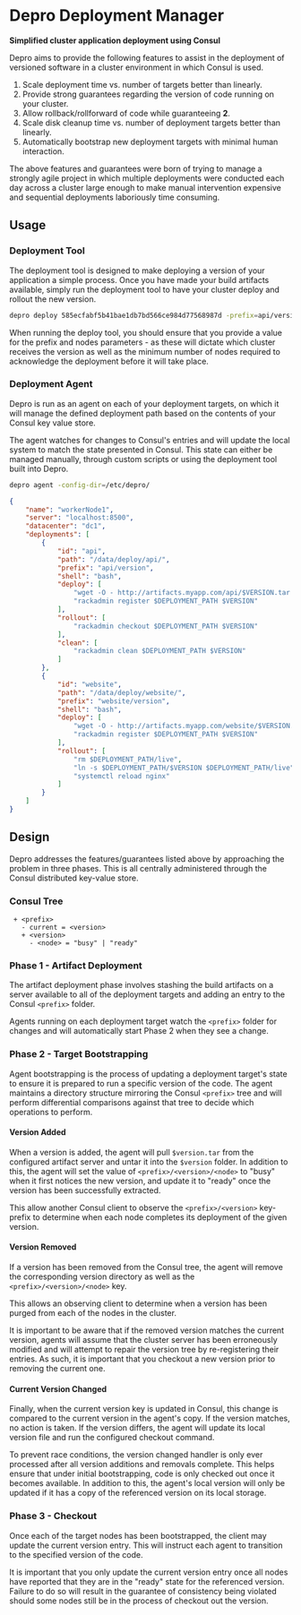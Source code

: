 # Depro Deployment Manager
**Simplified cluster application deployment using Consul**

Depro aims to provide the following features to assist in the deployment of versioned
software in a cluster environment in which Consul is used.

1. Scale deployment time vs. number of targets better than linearly.
2. Provide strong guarantees regarding the version of code running on your cluster.
3. Allow rollback/rollforward of code while guaranteeing **2**.
4. Scale disk cleanup time vs. number of deployment targets better than linearly.
5. Automatically bootstrap new deployment targets with minimal human interaction.

The above features and guarantees were born of trying to manage a strongly agile
project in which multiple deployments were conducted each day across a cluster
large enough to make manual intervention expensive and sequential deployments
laboriously time consuming.

## Usage

### Deployment Tool
The deployment tool is designed to make deploying a version of your application
a simple process. Once you have made your build artifacts available, simply run
the deployment tool to have your cluster deploy and rollout the new version.

```sh
depro deploy 585ecfabf5b41bae1db7bd566ce984d77568987d -prefix=api/version -nodes=3
```

When running the deploy tool, you should ensure that you provide a value for the
prefix and nodes parameters - as these will dictate which cluster receives the
version as well as the minimum number of nodes required to acknowledge the deployment
before it will take place.

### Deployment Agent
Depro is run as an agent on each of your deployment targets, on which it will
manage the defined deployment path based on the contents of your Consul
key value store.

The agent watches for changes to Consul's entries and will update the local
system to match the state presented in Consul. This state can either be managed
manually, through custom scripts or using the deployment tool built into Depro.

```sh
depro agent -config-dir=/etc/depro/
```

```json
{
    "name": "workerNode1",
    "server": "localhost:8500",
    "datacenter": "dc1",
    "deployments": [
        {
            "id": "api",
            "path": "/data/deploy/api/",
            "prefix": "api/version",
            "shell": "bash",
            "deploy": [
                "wget -O - http://artifacts.myapp.com/api/$VERSION.tar | tar zxf - || exit 1"
                "rackadmin register $DEPLOYMENT_PATH $VERSION"
            ],
            "rollout": [
                "rackadmin checkout $DEPLOYMENT_PATH $VERSION"
            ],
            "clean": [
                "rackadmin clean $DEPLOYMENT_PATH $VERSION"
            ]
        },
        {
            "id": "website",
            "path": "/data/deploy/website/",
            "prefix": "website/version",
            "shell": "bash",
            "deploy": [
                "wget -O - http://artifacts.myapp.com/website/$VERSION.tar | tar zxf - || exit 1"
                "rackadmin register $DEPLOYMENT_PATH $VERSION"
            ],
            "rollout": [
                "rm $DEPLOYMENT_PATH/live",
                "ln -s $DEPLOYMENT_PATH/$VERSION $DEPLOYMENT_PATH/live",
                "systemctl reload nginx"
            ]
        }
    ]
}
```

## Design
Depro addresses the features/guarantees listed above by approaching the problem
in three phases. This is all centrally administered through the Consul distributed
key-value store.

### Consul Tree
```
 + <prefix>
   - current = <version>
   + <version>
     - <node> = "busy" | "ready"
```

### Phase 1 - Artifact Deployment
The artifact deployment phase involves stashing the build artifacts on a server
available to all of the deployment targets and adding an entry to the Consul
`<prefix>` folder.

Agents running on each deployment target watch the `<prefix>` folder for changes
and will automatically start Phase 2 when they see a change.

### Phase 2 - Target Bootstrapping
Agent bootstrapping is the process of updating a deployment target's state to
ensure it is prepared to run a specific version of the code. The agent maintains
a directory structure mirroring the Consul `<prefix>` tree and will perform
differential comparisons against that tree to decide which operations to perform.

#### Version Added
When a version is added, the agent will pull `$version.tar` from the configured
artifact server and untar it into the `$version` folder. In addition to this, the
agent will set the value of `<prefix>/<version>/<node>` to "busy" when it first
notices the new version, and update it to "ready" once the version has been successfully
extracted.

This allow another Consul client to observe the `<prefix>/<version>` key-prefix
to determine when each node completes its deployment of the given version.

#### Version Removed
If a version has been removed from the Consul tree, the agent will remove the
corresponding version directory as well as the `<prefix>/<version>/<node>` key.

This allows an observing client to determine when a version has been purged from
each of the nodes in the cluster.

It is important to be aware that if the removed version matches the current version,
agents will assume that the cluster server has been erroneously modified and will
attempt to repair the version tree by re-registering their entries. As such, it is
important that you checkout a new version prior to removing the current one.

#### Current Version Changed
Finally, when the current version key is updated in Consul, this change is compared
to the current version in the agent's copy. If the version matches, no action is
taken. If the version differs, the agent will update its local version file and
run the configured checkout command.

To prevent race conditions, the version changed handler is only ever processed after
all version additions and removals complete. This helps ensure that under initial
bootstrapping, code is only checked out once it becomes available.
In addition to this, the agent's local version will only be updated if it has a
copy of the referenced version on its local storage.

### Phase 3 - Checkout
Once each of the target nodes has been bootstrapped, the client may update the current
version entry. This will instruct each agent to transition to the specified version
of the code.

It is important that you only update the current version entry once all nodes have
reported that they are in the "ready" state for the referenced version. Failure to
do so will result in the guarantee of consistency being violated should some nodes
still be in the process of checkout out the version.
